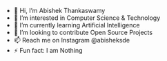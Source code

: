 - 👋 Hi, I’m Abishek Thankaswamy
- 👀 I’m interested in Computer Science & Technology
- 🌱 I’m currently learning Artificial Intelligence
- 💞️ I’m looking to contribute Open Source Projects
- 📫 Reach me on Instagram @abisheksde
- ⚡ Fun fact: I am Nothing
